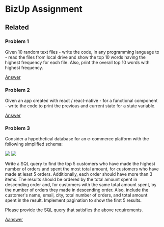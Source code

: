 
# BizUp Assignment




## Related

### Problem 1
Given 10 random text files - write the code, in any programming language to - read the files from local drive and show the top 10 words having the highest frequency for each file. Also, print the overall top 10 words with highest frequency.

[Answer](https://github.com/matiassingers/awesome-readme)

### Problem 2
Given an app created with react / react-native - for a functional component - write the code to print the previous and current state for a state variable.


[Answer](https://github.com/matiassingers/awesome-readme)

### Problem 3
Consider a hypothetical database for an e-commerce platform with the following simplified schema:

![](https://github.com/imkuldeepahlawat/bizUp-assignment/assets/84150035/f1d3bc93-66fd-4d87-94e8-926d2390f382)
![](https://github.com/imkuldeepahlawat/bizUp-assignment/assets/84150035/d4c3fc59-ef53-4e04-9c81-ae85a0e4cb0d)


Write a SQL query to find the top 5 customers who have made the highest number of orders and spent the most total amount, for customers who have made at least 5 orders. Additionally, each order should have more than 3 items. The results should be ordered by the total amount spent in descending order and, for customers with the same total amount spent, by the number of orders they made in descending order. Also, include the customer's name, email, city, total number of orders, and total amount spent in the result. Implement pagination to show the first 5 results.

Please provide the SQL query that satisfies the above requirements.


[Aanswer](https://github.com/matiassingers/awesome-readme)

